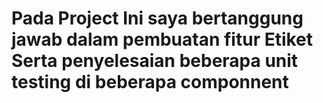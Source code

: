 # Pada Project Ini saya bertanggung jawab dalam pembuatan fitur Etiket Serta penyelesaian beberapa unit testing di beberapa componnent
